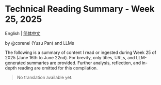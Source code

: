 # Technical Reading Summary - Week 25, 2025

English | [简体中文](README.zh-CN.md)

by @corenel (Yusu Pan) and LLMs

The following is a summary of content I read or ingested during Week 25 of 2025 (June 16th to June 22nd). For brevity, only titles, URLs, and LLM-generated summaries are provided. Further analysis, reflection, and in-depth reading are omitted for this compilation.

> No translation available yet.
